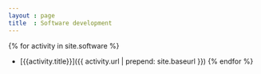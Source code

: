 ```yaml
---
layout : page
title  : Software development
---
```


{% for activity in site.software %}
- [{{activity.title}}]({{ activity.url | prepend: site.baseurl }})
{% endfor %}

